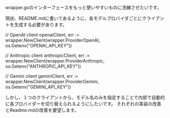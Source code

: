 wrapper.goのインターフェースをもっと使いやすいものに洗練させたいです。

現状、README.mdに書いてあるように、各モデルプロバイダごとにクライアントを生成する必要があります。

// OpenAI client
openaiClient, err := wrapper.NewClient(wrapper.ProviderOpenAI, os.Getenv("OPENAI_API_KEY"))

// Anthropic client
anthropicClient, err := wrapper.NewClient(wrapper.ProviderAnthropic, os.Getenv("ANTHROPIC_API_KEY"))

// Gemini client
geminiClient, err := wrapper.NewClient(wrapper.ProviderGemini, os.Getenv("GEMINI_API_KEY"))


しかし、１つのクライアントから、モデル名のみを指定することで内部で自動的に各プロバイダーを切り替えられるようにしたいです。 
それぞれの実装の改善とReadme.mdの改善を要望します。 
